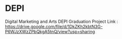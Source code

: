 # DEPI
Digital Marketing and Arts
DEPI Graduation Project Link : https://drive.google.com/file/d/1DkZKh2kbtN3G-P6WJzXWzZPbQkgA5tnQ/view?usp=sharing

